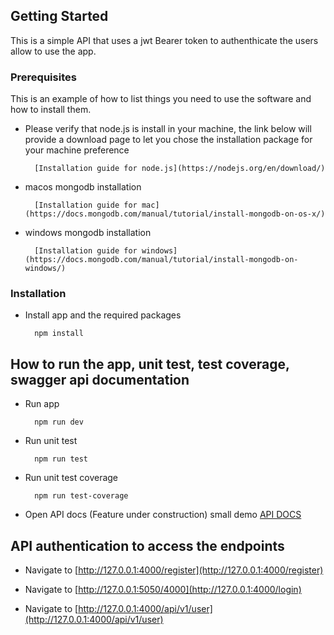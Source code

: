 ## Getting Started

This is a simple API that uses a jwt Bearer token to authenthicate the users allow to use the app.

### Prerequisites

This is an example of how to list things you need to use the software and how to install them.
* Please verify that node.js is install in your machine, the link below will provide a download page to let you chose the   installation package for your machine preference
  ```
    [Installation guide for node.js](https://nodejs.org/en/download/)
  ```
* macos mongodb installation
  ```
    [Installation guide for mac](https://docs.mongodb.com/manual/tutorial/install-mongodb-on-os-x/)

  ```
* windows mongodb installation
  ```
    [Installation guide for windows](https://docs.mongodb.com/manual/tutorial/install-mongodb-on-windows/)

  ```

### Installation

* Install app and the required packages
  ```
    npm install
  ```

## How to run the app, unit test, test coverage, swagger api documentation

* Run app
  ```
    npm run dev
  ```
* Run unit test
  ```
    npm run test
  ```
* Run unit test coverage
  ```
    npm run test-coverage
  ```
* Open API docs (Feature under construction) small demo 
    [API DOCS](http://127.0.0.1:4000/api-docs)

## API authentication to access the endpoints

* Navigate to [http://127.0.0.1:4000/register](http://127.0.0.1:4000/register)


* Navigate to [http://127.0.0.1:5050/4000](http://127.0.0.1:4000/login)
 

* Navigate to [http://127.0.0.1:4000/api/v1/user](http://127.0.0.1:4000/api/v1/user)
